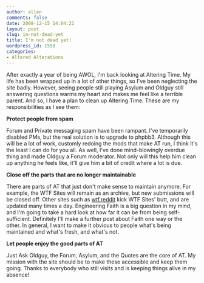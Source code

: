 ```yaml
---
author: allen
comments: false
date: 2008-12-15 14:04:21
layout: post
slug: im-not-dead-yet
title: I'm not dead yet!
wordpress_id: 1558
categories:
- Altered Alterations
---
```


After exactly a year of being AWOL, I'm back looking at Altering Time. My life has been wrapped up in a lot of other things, so I've been neglecting the site badly. However, seeing people still playing Asylum and Oldguy still answering questions warms my heart and makes me feel like a terrible parent. And so, I have a plan to clean up Altering Time. These are my responsibilities as I see them:

**Protect people from spam**

Forum and Private messaging spam have been rampant. I've temporarily disabled PMs, but the real solution is to upgrade to phpbb3. Although this will be a lot of work, customly redoing the mods that make AT run, I think it's the least I can do for you all. As well, I've done mind-blowingly overdue thing and made Oldguy a Forum moderator. Not only will this help him clean up anything he feels like, it'll give him a bit of credit where a lot is due.

**Close off the parts that are no longer maintainable**

There are parts of AT that just don't make sense to maintain anymore. For example, the WTF Sites will remain as an archive, but new submissions will be closed off. Other sites such as [wtf.reddit](http://www.reddit.com/r/wtf) kick WTF Sites' butt, and are updated many times a day. Engineering Faith is a big question in my mind, and I'm going to take a hard look at how far it can be from being self-sufficient. Definitely I'll make a further post about Faith one way or the other. In general, I want to make it obvious to people what's being maintained and what's fresh, and what's not.

**Let people enjoy the good parts of AT**

Just Ask Oldguy, the Forum, Asylum, and the Quotes are the core of AT. My mission with the site should be to make these accessible and keep them going. Thanks to everybody who still visits and is keeping things alive in my absence!
